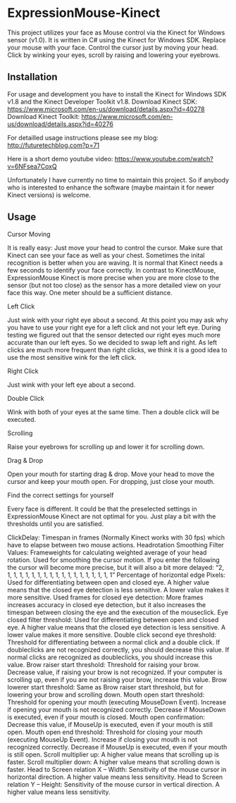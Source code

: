 # ExpressionMouse-Kinect
This project utilizes your face as Mouse control via the Kinect for Windows sensor (v1.0). It is written in C# using the Kinect for Windows SDK. Replace your mouse with your face. Control the cursor just by moving your head. Click by winking your eyes, scroll by raising and lowering your eyebrows.

## Installation ##

For usage and development you have to install the Kinect for Windows SDK v1.8 and the Kinect Developer Toolkit v1.8.
Download Kinect SDK: https://www.microsoft.com/en-us/download/details.aspx?id=40278
Download Kinect Toolkit: https://www.microsoft.com/en-us/download/details.aspx?id=40276

For detailled usage instructions please see my blog:
http://futuretechblog.com?p=71

Here is a short demo youtube video:
https://www.youtube.com/watch?v=6NFsea7CoxQ

Unfortunately I have currently no time to maintain this project. So if anybody who is interested to enhance the software (maybe maintain it for newer Kinect versions) is welcome.

## Usage ##
Cursor Moving

It is really easy: Just move your head to control the cursor. Make sure that Kinect can see your face as well as your chest. Sometimes the inital recognition is better when you are waving. It is normal that Kinect needs a few seconds to identify your face correctly. In contrast to KinectMouse, ExpressionMouse Kinect is more precise when you are more close to the sensor (but not too close) as the sensor has a more detailed view on your face this way. One meter should be a sufficient distance.

Left Click

Just wink with your right eye about a second. At this point you may ask why you have to use your right eye for a left click and not your left eye. During testing we figured out that the sensor detected our right eyes much more accurate than our left eyes. So we decided to swap left and right. As left clicks are much more frequent than right clicks, we think it is a good idea to use the most sensitive wink for the left click.

Right Click

Just wink with your left eye about a second.

Double Click

Wink with both of your eyes at the same time. Then a double click will be executed.

Scrolling

Raise your eyebrows for scrolling up and lower it for scrolling down.

Drag & Drop

Open your mouth for starting drag & drop. Move your head to move the cursor and keep your mouth open. For dropping, just close your mouth.

Find the correct settings for yourself

Every face is different. It could be that the preselected settings in ExpressionMouse Kinect are not optimal for you. Just play a bit with the thresholds until you are satisfied.

ClickDelay: Timespan in frames (Normally Kinect works with 30 fps) which have to elapse between two mouse actions.
Headrotation Smoothing Filter Values: Frameweights for calculating weighted average of your head rotation. Used for smoothing the cursor motion. If you enter the following the cursor will become more precise, but it will also a bit more delayed: “2, 1, 1, 1, 1, 1, 1, 1, 1, 1, 1, 1, 1, 1, 1, 1, 1, 1, 1”
Percentage of horizontal edge Pixels: Used for differentiating between open and closed eye. A higher value means that the closed eye detection is less sensitive. A lower value makes it more sensitive.
Used frames for closed eye detection: More frames increases accuracy in closed eye detection, but it also increases the timespan between closing the eye and the execution of the mouseclick.
Eye closed filter threshold: Used for differentiating between open and closed eye. A higher value means that the closed eye detection is less sensitive. A lower value makes it more sensitive.
Double click second eye threshold: Threshold for differentiating between a normal click and a double click. If doubleclicks are not recognized correctly, you should decrease this value.  If normal clicks are recognized as doubleclicks, you should increase this value.
Brow raiser start threshold:  Threshold for raising your brow. Decrease value, if raising your brow is not recognized. If your computer is scrolling up, even if you are not raising your brow, increase this value.
Brow lowerer start threshold: Same as Brow raiser start threshold, but for lowering your brow and scrolling down.
Mouth open start threshold: Threshold for opening your mouth (executing MouseDown Event). Increase if opening your mouth is not recognized correctly. Decrease if MouseDown is executed, even if your mouth is closed.
Mouth open confirmation: Decrease this value, if MouseUp is executed, even if your mouth is still open.
Mouth open end threshold: Threshold for closing your mouth (executing MouseUp Event). Increase if closing your mouth is not recognized correctly. Decrease if MouseUp is executed, even if your mouth is still open.
Scroll multiplier up: A higher value means that scrolling up is faster.
Scroll multiplier down: A higher value means that scrolling down is faster.
Head to Screen relation X – Width: Sensitivity of the mouse cursor in horizontal direction. A higher value means less sensitivity.
Head to Screen relation Y – Height: Sensitivity of the mouse cursor in vertical direction. A higher value means less sensitivity.
